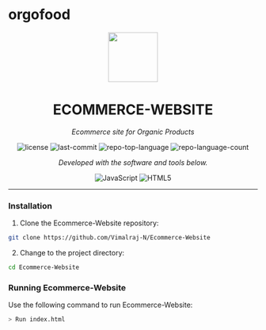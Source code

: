 # orgofood
<p align="center">
  <img src="https://cdn-icons-png.flaticon.com/512/6295/6295417.png" width="100" />
</p>
<p align="center">
    <h1 align="center">ECOMMERCE-WEBSITE</h1>
</p>
<p align="center">
    <em>Ecommerce site for Organic Products</em>
</p>
<p align="center">
	<img src="https://img.shields.io/github/license/Vimalraj-N/Ecommerce-Website?style=flat&color=0080ff" alt="license">
	<img src="https://img.shields.io/github/last-commit/Vimalraj-N/Ecommerce-Website?style=flat&logo=git&logoColor=white&color=0080ff" alt="last-commit">
	<img src="https://img.shields.io/github/languages/top/Vimalraj-N/Ecommerce-Website?style=flat&color=0080ff" alt="repo-top-language">
	<img src="https://img.shields.io/github/languages/count/Vimalraj-N/Ecommerce-Website?style=flat&color=0080ff" alt="repo-language-count">
<p>
<p align="center">
		<em>Developed with the software and tools below.</em>
</p>
<p align="center">
	<img src="https://img.shields.io/badge/JavaScript-F7DF1E.svg?style=flat&logo=JavaScript&logoColor=black" alt="JavaScript">
	<img src="https://img.shields.io/badge/HTML5-E34F26.svg?style=flat&logo=HTML5&logoColor=white" alt="HTML5">
</p>
<hr>


</details>

###  Installation

1. Clone the Ecommerce-Website repository:

```sh
git clone https://github.com/Vimalraj-N/Ecommerce-Website
```

2. Change to the project directory:

```sh
cd Ecommerce-Website
```

###  Running Ecommerce-Website

Use the following command to run Ecommerce-Website:

```sh
> Run index.html
```
